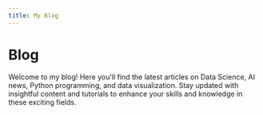 ```yaml
---
title: My Blog
---
```


# Blog

Welcome to my blog! Here you'll find the latest articles on Data Science, AI news, Python programming, and data visualization. Stay updated with insightful content and tutorials to enhance your skills and knowledge in these exciting fields.

<!-- blog_post_list -->

